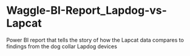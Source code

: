 # Waggle-BI-Report_Lapdog-vs-Lapcat
Power BI report that tells the story of how the Lapcat data compares to findings from the dog collar Lapdog devices

